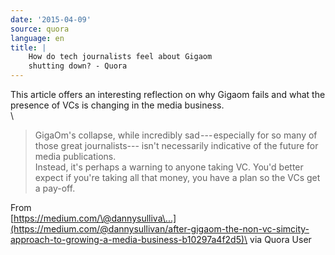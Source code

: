 ```yaml
---
date: '2015-04-09'
source: quora
language: en
title: |
    How do tech journalists feel about Gigaom
    shutting down? - Quora
---
```


This article offers an interesting reflection on why Gigaom fails and
what the presence of VCs is changing in the media business.\
\

> GigaOm's collapse, while incredibly sad --- especially for so many of
> those great journalists--- isn't necessarily indicative of the future
> for media publications.\
> Instead, it's perhaps a warning to anyone taking VC. You'd better
> expect if you're taking all that money, you have a plan so the VCs get
> a pay-off.

From\
[https://medium.com/\@dannysulliva\...](https://medium.com/@dannysullivan/after-gigaom-the-non-vc-simcity-approach-to-growing-a-media-business-b10297a4f2d5)\
via Quora User
